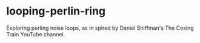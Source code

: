 # looping-perlin-ring
Exploring perling noise loops, as in spired by Daniel Shiffman's The Cosing Train YouTube channel.
